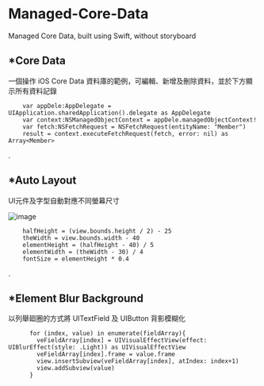 # Managed-Core-Data
Managed Core Data, built using Swift, without storyboard

*Core Data
-------------------------------------------------------------------

一個操作 iOS Core Data 資料庫的範例，可編輯、新增及刪除資料，並於下方顯示所有資料記錄

        var appDele:AppDelegate = UIApplication.sharedApplication().delegate as AppDelegate
        var context:NSManagedObjectContext = appDele.managedObjectContext!
        var fetch:NSFetchRequest = NSFetchRequest(entityName: "Member")
        result = context.executeFetchRequest(fetch, error: nil) as Array<Member>

.        

*Auto Layout
-------------------------------------------------------------------

UI元件及字型自動對應不同螢幕尺寸

![image](https://github.com/Smith0314/Managed-Core-Data/blob/master/screenshot/screenshot.jpg)

        halfHeight = (view.bounds.height / 2) - 25
        theWidth = view.bounds.width - 40
        elementHeight = (halfHeight - 40) / 5
        elementWidth = (theWidth - 30) / 4
        fontSize = elementHeight * 0.4

.

*Element Blur Background
-------------------------------------------------------------------

以列舉廻圈的方式將 UITextField 及 UIButton 背影模糊化

          for (index, value) in enumerate(fieldArray){
            veFieldArray[index] = UIVisualEffectView(effect: UIBlurEffect(style: .Light)) as UIVisualEffectView
            veFieldArray[index].frame = value.frame
            view.insertSubview(veFieldArray[index], atIndex: index+1)
            view.addSubview(value)
          }
